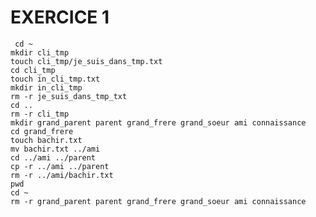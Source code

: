 # EXERCICE 1
     cd ~
    mkdir cli_tmp
    touch cli_tmp/je_suis_dans_tmp.txt
    cd cli_tmp
    touch in_cli_tmp.txt
    mkdir in_cli_tmp
    rm -r je_suis_dans_tmp_txt
    cd ..
    rm -r cli_tmp
    mkdir grand_parent parent grand_frere grand_soeur ami connaissance
    cd grand_frere
    touch bachir.txt
    mv bachir.txt ../ami
    cd ../ami ../parent
    cp -r ../ami ../parent
    rm -r ../ami/bachir.txt
    pwd
    cd ~
    rm -r grand_parent parent grand_frere grand_soeur ami connaissance
